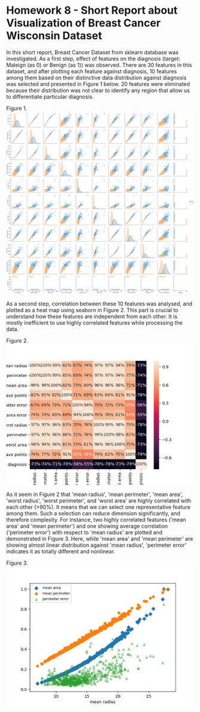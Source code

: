 # Homework 8 - Short Report about Visualization of Breast Cancer Wisconsin Dataset

In this short report, Breast Cancer Dataset from sklearn database was investigated. As a first step, effect of
features on the diagnosis (target: Maleign (as 0) or Benign (as 1)) was observed. There are 30 features in this dataset, and 
after plotting each feature against diagnosis, 10 features among them based on their distinctive data distribution against 
diagnosis was selected and presented in Figure 1 below. 20 features were eliminated because their distribution was not clear to identify any region that allow us to differentiate particular diagnosis. 

Figure 1.
![](pairplot_target.png)

As a second step, correlation between these 10 features was analysed, and plotted as a heat map using seaborn in Figure 2. This part is crucial to understand how these features are independent from each other. It is mostly inefficient to use highly correlated features while processing the data. 

Figure 2.
![](breastcancer_heat_map.png)


As it seem in Figure 2 that 'mean radius', 'mean perimeter', 'mean area', 'worst radius', 'worst perimeter', and 'worst area' are highly correlated with each other (>90%). It means that we can select one representative feature among them. Such a selection can reduce dimension significantly, and therefore complexity. For instance, two highly correlated features ('mean area' and 'mean perimeter') and one showing average correlation ('perimeter error') with respect to 'mean radius' are plotted and demonstrated in Figure 3. Here, while 'mean area' and 'mean perimeter' are showing almost linear distribution against 'mean radius', 'perimeter error' indicates it as totally different and nonlinear.

Figure 3.
![](similarities.png)
